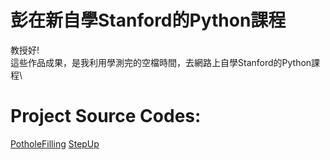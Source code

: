 # 彭在新自學Stanford的Python課程
教授好!\
這些作品成果，是我利用學測完的空檔時間，去網路上自學Stanford的Python課程\
# Project Source Codes:
[PotholeFilling]()
[StepUp]()
